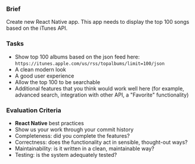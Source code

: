 ### Brief

Create new React Native app. This app needs to display the top 100 songs based on the iTunes API.

### Tasks

- Show top 100 albums based on the json feed here: `https://itunes.apple.com/us/rss/topalbums/limit=100/json`
- A clean modern look
- A good user experience
- Allow the top 100 to be searchable
- Additional features that you think would work well here (for example, advanced search, integration with other API, a "Favorite" functionality)

### Evaluation Criteria

- **React Native** best practices
- Show us your work through your commit history
- Completeness: did you complete the features?
- Correctness: does the functionality act in sensible, thought-out ways?
- Maintainability: is it written in a clean, maintainable way?
- Testing: is the system adequately tested?
